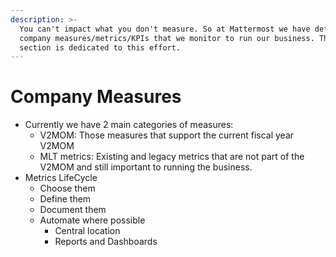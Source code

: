 ```yaml
---
description: >-
  You can't impact what you don't measure. So at Mattermost we have defined key
  company measures/metrics/KPIs that we monitor to run our business. This
  section is dedicated to this effort.
---
```


# Company Measures

* Currently we have 2 main categories of measures:
  * V2MOM: Those measures that support the current fiscal year V2MOM
  * MLT metrics: Existing and legacy metrics that are not part of the V2MOM and still important to running the business.
* Metrics LifeCycle
  * Choose them
  * Define them
  * Document them
  * Automate where possible
    * Central location
    * Reports and Dashboards

